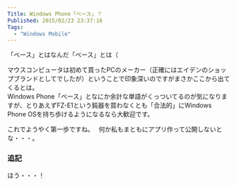 ```yaml
---
Title: Windows Phone「ベース」？
Published: 2015/02/23 23:37:16
Tags:
  - "Windows Mobile"
---
```

「ベース」とはなんだ「ベース」とは（  


<?# Twitter 569701658432663552 /?>

マウスコンピュータは初めて買ったPCのメーカー（正確にはエイデンのショップブランドとしてでしたが）ということで印象深いのですがまさかここから出てくるとは。  
Windows Phone「ベース」となにか余計な単語がくっついてるのが気になりますが、とりあえずFZ-E1という鈍器を買わなくとも「合法的」にWindows Phone OSを持ち歩けるようになるなら大歓迎です。  

これでようやく第一歩ですね。　 
何か私もまともにアプリ作って公開しないとな・・・。


### 追記

<?# Twitter 569868851321511936 /?>

ほう・・・！

